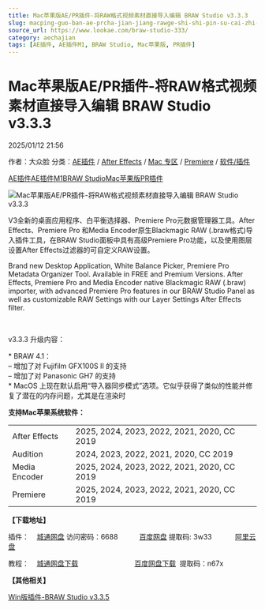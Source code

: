 ```yaml
---
title: Mac苹果版AE/PR插件-将RAW格式视频素材直接导入编辑 BRAW Studio v3.3.3
slug: macping-guo-ban-ae-prcha-jian-jiang-rawge-shi-shi-pin-su-cai-zhi-jie-dao-ru-bian-ji-braw-studio-v3-3-3
source_url: https://www.lookae.com/braw-studio-333/
category: aechajian
tags: [AE插件, AE插件M1, BRAW Studio, Mac苹果版, PR插件]
---
```

# Mac苹果版AE/PR插件-将RAW格式视频素材直接导入编辑 BRAW Studio v3.3.3

2025/01/12 21:56

作者：大众脸
分类：[AE插件](https://www.lookae.com/after-effects/aechajian/) / [After Effects](https://www.lookae.com/after-effects/) / [Mac 专区](https://www.lookae.com/mac-osx/) / [Premiere](https://www.lookae.com/qitarjcj/premierezy/) / [软件/插件](https://www.lookae.com/qitarjcj/)

[AE插件](https://www.lookae.com/tag/ae%e6%8f%92%e4%bb%b6/)[AE插件M1](https://www.lookae.com/tag/aem1/)[BRAW Studio](https://www.lookae.com/tag/braw-studio/)[Mac苹果版](https://www.lookae.com/tag/mac%e8%8b%b9%e6%9e%9c%e7%89%88/)[PR插件](https://www.lookae.com/tag/pr%e6%8f%92%e4%bb%b6/)

![Mac苹果版AE/PR插件-将RAW格式视频素材直接导入编辑 BRAW Studio v3.3.3](https://www.lookae.com/wp-content/uploads/2020/12/BRAWStudio-2.jpg "Mac苹果版AE/PR插件-将RAW格式视频素材直接导入编辑 BRAW Studio v3.3.3-LookAE.com")

V3全新的桌面应用程序、白平衡选择器、Premiere Pro元数据管理器工具。After Effects、Premiere Pro 和Media Encoder原生Blackmagic RAW (.braw格式)导入插件工具，在BRAW Studio面板中具有高级Premiere Pro功能，以及使用图层设置After Effects过滤器的可自定义RAW设置。

Brand new Desktop Application, White Balance Picker, Premiere Pro Metadata Organizer Tool. Available in FREE and Premium Versions. After Effects, Premiere Pro and Media Encoder native Blackmagic RAW (.braw) importer, with advanced Premiere Pro features in our BRAW Studio Panel as well as customizable RAW Settings with our Layer Settings After Effects filter.

[﻿﻿﻿](https://cloud.video.taobao.com//play/u/705956171/p/1/e/6/t/1/293345322093.mp4)

v3.3.3 升级内容：

\* BRAW 4.1：  
– 增加了对 Fujifilm GFX100S II 的支持  
– 增加了对 Panasonic GH7 的支持  
\* MacOS 上现在默认启用“导入器同步模式”选项。它似乎获得了类似的性能并修复了潜在的内存问题，尤其是在渲染时

**支持Mac苹果系统软件：**

|  |  |
| --- | --- |
| After Effects | 2025, 2024, 2023, 2022, 2021, 2020, CC 2019 |
| Audition | 2024, 2023, 2022, 2021, 2020, CC 2019 |
| Media Encoder | 2025, 2024, 2023, 2022, 2021, 2020, CC 2019 |
| Premiere | 2025, 2024, 2023, 2022, 2021, 2020, CC 2019 |

**【下载地址】**

插件：    [城通网盘](https://url70.ctfile.com/f/2827370-1446382340-b8770f?p=4431) 访问密码：6688           [百度网盘](https://pan.baidu.com/s/1iwHacGLtGQcv5xT8B4sRbg?pwd=3w33) 提取码: 3w33            [阿里云盘](https://www.alipan.com/s/5DYkm1acKPn)

教程：    [城通网盘下载](https://lookae.ctfile.com/fs/680462-362734692)                             [百度网盘下载](https://pan.baidu.com/s/1kqZ5h2YeALqDkNU2-f2fZg)  提取码：n67x

**【其他相关】**

[Win版插件-BRAW Studio v3.3.5](https://www.lookae.com/autocroma-202410/)
